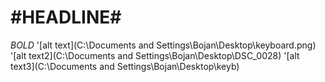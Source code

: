#HEADLINE#
==========
*BOLD*
'[alt text](C:\Documents and Settings\Bojan\Desktop\keyboard.png)
'[alt text2](C:\Documents and Settings\Bojan\Desktop\DSC_0028)
'[alt text3](C:\Documents and Settings\Bojan\Desktop\keyb)